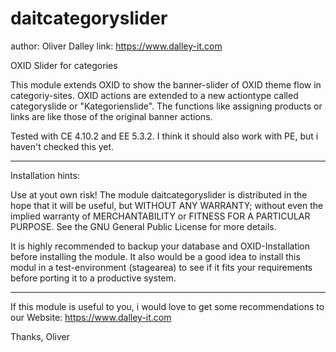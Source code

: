 # daitcategoryslider
author:   Oliver Dalley
link:     https://www.dalley-it.com


OXID Slider for categories

This module extends OXID to show the banner-slider of OXID theme flow in categoriy-sites. OXID actions are extended to a new actiontype called categoryslide or "Kategorienslide". The functions like assigning products or links are like those of the original banner actions.

Tested with CE 4.10.2 and EE 5.3.2. I think it should also work with PE, but i haven't checked this yet.

--------------
Installation hints:

Use at yout own risk!
The module daitcategoryslider is distributed in the hope that it will be useful, but WITHOUT ANY WARRANTY; without even the implied warranty of MERCHANTABILITY or FITNESS FOR A PARTICULAR PURPOSE.  See the GNU General Public License for more details.

It is highly recommended to backup your database and OXID-Installation before installing the module. It also would be a good idea to install this modul in a test-environment (stagearea) to see if it fits your requirements before porting it to a productive system.

--------------
If this module is useful to you, i would love to get some recommendations to our Website: https://www.dalley-it.com

Thanks,
Oliver

